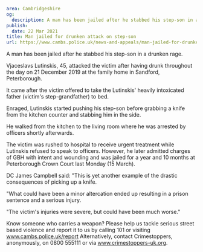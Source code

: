 ```yaml
area: Cambridgeshire
og:
  description: A man has been jailed after he stabbed his step-son in a drunken rage.
publish:
  date: 22 Mar 2021
title: Man jailed for drunken attack on step-son
url: https://www.cambs.police.uk/news-and-appeals/man-jailed-for-drunken-attack-on-step-son-March2021
```

A man has been jailed after he stabbed his step-son in a drunken rage.

Vjaceslavs Lutinskis, 45, attacked the victim after having drunk throughout the day on 21 December 2019 at the family home in Sandford, Peterborough.

It came after the victim offered to take the Lutinskis' heavily intoxicated father (victim's step-grandfather) to bed.

Enraged, Lutinskis started pushing his step-son before grabbing a knife from the kitchen counter and stabbing him in the side.

He walked from the kitchen to the living room where he was arrested by officers shortly afterwards.

The victim was rushed to hospital to receive urgent treatment while Lutinskis refused to speak to officers. However, he later admitted charges of GBH with intent and wounding and was jailed for a year and 10 months at Peterborough Crown Court last Monday (15 March).

DC James Campbell said: "This is yet another example of the drastic consequences of picking up a knife.

"What could have been a minor altercation ended up resulting in a prison sentence and a serious injury.

"The victim's injuries were severe, but could have been much worse."

Know someone who carries a weapon? Please help us tackle serious street based violence and report it to us by calling 101 or visiting www.cambs.police.uk/report Alternatively, contact Crimestoppers, anonymously, on 0800 555111 or via www.crimestoppers-uk.org.
